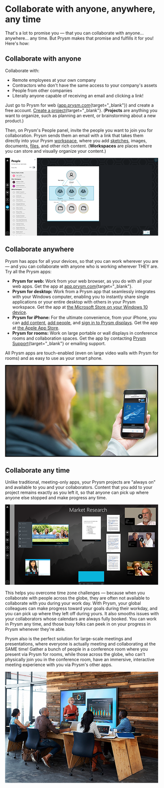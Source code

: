 # Collaborate with anyone, anywhere, any time

That's a lot to promise you &mdash; that you can collaborate with
anyone\... anywhere\... any time. But Prysm makes that promise and
fulfills it for you! Here's how:

## Collaborate with anyone

Collaborate with:

- Remote employees at your own company
- Contractors who don't have the same access to your company's assets
- People from other companies
- Literally anyone capable of receiving an email and clicking a link!

Just go to Prysm for web ([app.prysm.com](http://app.prysm.com/){target="\_blank"}) and
create a free account. [Create a
project](../Project/Projects.htm#CreatingProjects){target="\_blank"}. (**Projects** are
anything you want to organize, such as planning an event, or
brainstorming about a new product.)

Then, on Prysm's People panel, invite the people you want to join you
for collaboration. Prysm sends them an email with a link that takes them
directly into your Prysm [workspace](../Project/Workspaces.html), where
you add [sketches](../Tools/Sketchboards.html#OpeningSketchboards),
images, documents,
[files](../Files/WorkingWithProjectFiles.htm#AddingProjectFiles), and
other rich content. (**Workspaces** are places where you can store and
visually organize your content.)

![](./Collab001.png)

## Collaborate anywhere

Prysm has apps for all your devices, so that you can work wherever you
are &mdash; and you can collaborate with anyone who is working wherever
THEY are. Try all the Prysm apps:

- **Prysm for web:** Work from your web browser, as you do with all your
  web apps. Get the app at [app.prysm.com](http://app.prysm.com/){target="\_blank"}.
- **Prysm for desktop:** Work from a Prysm app that seamlessly
  integrates with your Windows computer, enabling you to instantly share
  single applications or your entire desktop with others in your Prysm
  workspace. Get the app at [the Microsoft Store on your Windows 10
  device](../GettingStarted/GettingPFD.html#InstalliingPFD).
- **Prysm for iPhone:** For the ultimate convenience, from your iPhone,
  you can [add content](../Files/AddingContentUsingIPhone.htm), [add
  people](../People/AddingPeopleIphone.html), and [sign in to Prysm
  displays](../GettingStarted/UnlockingDisplayUsingIPhone.htm). Get the
  app at [the Apple App
  Store](../GettingStarted/GettingPFI.html#InstallingIPhone).
- **Prysm for rooms:** Work on large portable or wall displays in
  conference rooms and collaboration spaces. Get the app by contacting
  [Prysm Support](https://www.prysm.com/support/){target="\_blank"} or emailing support.

All Prysm apps are touch-enabled (even on large video walls with Prysm
for rooms) and as easy to use as your smart phone.

![](./Collab002.png)

## Collaborate any time

Unlike traditional, meeting-only apps, your Prysm projects are "always
on" and available to you and your collaborators. Content that you add
to your project remains exactly as you left it, so that anyone can pick
up where anyone else stopped and make progress any time.

![](./Collab007.png)

This helps you overcome time zone challenges &mdash; because when you
collaborate with people across the globe, they are often not available
to collaborate with you during your work day. With Prysm, your global
colleagues can make progress toward your goals during their workday, and
you can pick up where they left off during yours. It also smooths issues
with your collaborators whose calendars are always fully booked. You can
work in Prysm any time, and those busy folks can peek in on your
progress in Prysm whenever they're able.

Prysm also is the perfect solution for large-scale meetings and
presentations, where everyone is actually meeting and collaborating at
the SAME time! Gather a bunch of people in a conference room where you
present via Prysm for rooms, while those across the globe, who can't
physically join you in the conference room, have an immersive,
interactive meeting experience with you via Prysm's other apps.

![](./Collab003.png)
